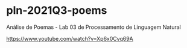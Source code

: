 # pln-2021Q3-poems
Análise de Poemas - Lab 03 de Processamento de Linguagem Natural

https://www.youtube.com/watch?v=Xp6x0Cvq69A
